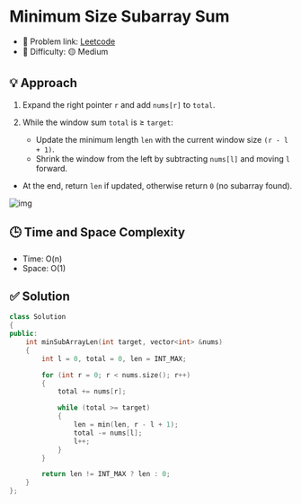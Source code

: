 # Minimum Size Subarray Sum

- 🧩 Problem link: [Leetcode](https://leetcode.com/problems/minimum-size-subarray-sum/)
- 🚦 Difficulty: 🟡 Medium

## 💡 Approach

1. Expand the right pointer `r` and add `nums[r]` to `total`.
2. While the window sum `total` is ≥ `target`:

   - Update the minimum length `len` with the current window size `(r - l + 1)`.
   - Shrink the window from the left by subtracting `nums[l]` and moving `l` forward.

- At the end, return `len` if updated, otherwise return `0` (no subarray found).

![img](https://imagedelivery.net/CLfkmk9Wzy8_9HRyug4EVA/3a95351b-f81b-44fe-dfd8-f8af68b78d00/sharpen=1)

## 🕒 Time and Space Complexity

- Time: O(n)
- Space: O(1)

## ✅ Solution

```cpp
class Solution
{
public:
    int minSubArrayLen(int target, vector<int> &nums)
    {
        int l = 0, total = 0, len = INT_MAX;

        for (int r = 0; r < nums.size(); r++)
        {
            total += nums[r];

            while (total >= target)
            {
                len = min(len, r - l + 1);
                total -= nums[l];
                l++;
            }
        }

        return len != INT_MAX ? len : 0;
    }
};
```
